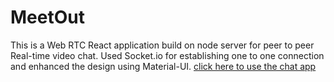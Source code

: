 # MeetOut
This is a  Web RTC React application build on node server for peer to peer Real-time video chat.
Used Socket.io for establishing one to one connection and enhanced the design using Material-UI.
[click here to use the chat app](https://symphonious-gnome-fcc91b.netlify.app/)
